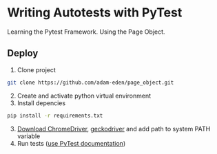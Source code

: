 # Writing Autotests with PyTest

Learning the Pytest Framework. 
Using the Page Object.

## Deploy
1. Clone project
```bash
git clone https://github.com/adam-eden/page_object.git
```
2. Create and activate python virtual environment
3. Install depencies
```bash
pip install -r requirements.txt
```
3. [Download ChromeDriver](https://sites.google.com/chromium.org/driver/), [geckodriver](https://github.com/mozilla/geckodriver/releases) and add path to system PATH variable
4. Run tests ([use PyTest documentation](https://docs.pytest.org/en/7.1.x/))

